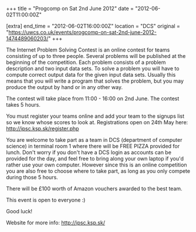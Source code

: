 +++
title = "Progcomp on Sat 2nd June 2012"
date = "2012-06-02T11:00:00Z"

[extra]
end_time = "2012-06-02T16:00:00Z"
location = "DCS"
original = "https://uwcs.co.uk/events/progcomp-on-sat-2nd-june-2012-1474489060203/"
+++

The Internet Problem Solving Contest is an online contest for teams consisting of up to three people. Several problems will be published at the beginning of the competition. Each problem consists of a problem description and two input data sets. To solve a problem you will have to compute correct output data for the given input data sets. Usually this means that you will write a program that solves the problem, but you may produce the output by hand or in any other way.

The contest will take place from 11:00 - 16:00 on 2nd June. The contest takes 5 hours.

You must register your teams online and add your team to the signups list so we know whose scores to look at. Registrations open on 24th May here: http://ipsc.ksp.sk/register.php

You are welcome to take part as a team in DCS (department of computer science) in terminal room 1 where there will be FREE PIZZA provided for lunch. Don't worry if you don't have a DCS login as accounts can be provided for the day, and feel free to bring along your own laptop if you'd rather use your own computer. However since this is an online competition you are also free to choose where to take part, as long as you only compete during those 5 hours.

There will be £100 worth of Amazon vouchers awarded to the best team.

This event is open to everyone :)

Good luck\!

Website for more info: http://ipsc.ksp.sk/

